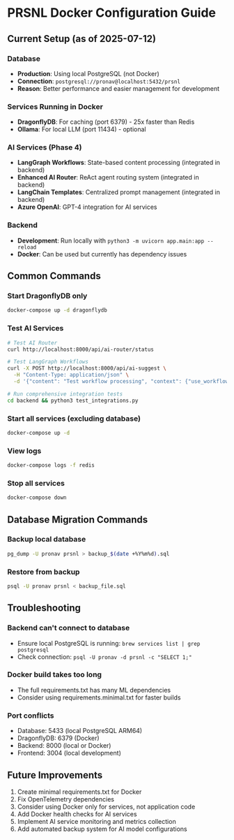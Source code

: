 # PRSNL Docker Configuration Guide

## Current Setup (as of 2025-07-12)

### Database
- **Production**: Using local PostgreSQL (not Docker)
- **Connection**: `postgresql://pronav@localhost:5432/prsnl`
- **Reason**: Better performance and easier management for development

### Services Running in Docker
- **DragonflyDB**: For caching (port 6379) - 25x faster than Redis
- **Ollama**: For local LLM (port 11434) - optional

### AI Services (Phase 4)
- **LangGraph Workflows**: State-based content processing (integrated in backend)
- **Enhanced AI Router**: ReAct agent routing system (integrated in backend)
- **LangChain Templates**: Centralized prompt management (integrated in backend)
- **Azure OpenAI**: GPT-4 integration for AI services

### Backend
- **Development**: Run locally with `python3 -m uvicorn app.main:app --reload`
- **Docker**: Can be used but currently has dependency issues

## Common Commands

### Start DragonflyDB only
```bash
docker-compose up -d dragonflydb
```

### Test AI Services
```bash
# Test AI Router
curl http://localhost:8000/api/ai-router/status

# Test LangGraph Workflows
curl -X POST http://localhost:8000/api/ai-suggest \
  -H "Content-Type: application/json" \
  -d '{"content": "Test workflow processing", "context": {"use_workflow": true}}'

# Run comprehensive integration tests
cd backend && python3 test_integrations.py
```

### Start all services (excluding database)
```bash
docker-compose up -d
```

### View logs
```bash
docker-compose logs -f redis
```

### Stop all services
```bash
docker-compose down
```

## Database Migration Commands

### Backup local database
```bash
pg_dump -U pronav prsnl > backup_$(date +%Y%m%d).sql
```

### Restore from backup
```bash
psql -U pronav prsnl < backup_file.sql
```

## Troubleshooting

### Backend can't connect to database
- Ensure local PostgreSQL is running: `brew services list | grep postgresql`
- Check connection: `psql -U pronav -d prsnl -c "SELECT 1;"`

### Docker build takes too long
- The full requirements.txt has many ML dependencies
- Consider using requirements.minimal.txt for faster builds

### Port conflicts
- Database: 5433 (local PostgreSQL ARM64)
- DragonflyDB: 6379 (Docker)
- Backend: 8000 (local or Docker)
- Frontend: 3004 (local development)

## Future Improvements
1. Create minimal requirements.txt for Docker
2. Fix OpenTelemetry dependencies
3. Consider using Docker only for services, not application code
4. Add Docker health checks for AI services
5. Implement AI service monitoring and metrics collection
6. Add automated backup system for AI model configurations